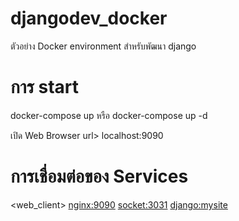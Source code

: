 # djangodev_docker
ตัวอย่าง Docker environment สำหรับพัฒนา django

# การ start
 docker-compose up
 หรือ 
 docker-compose up -d
 
 เปิด Web Browser
 url> localhost:9090

# การเชื่อมต่อของ Services
<web_client> <nginx:9090> <socket:3031> <uwsgi> <django:mysite>

